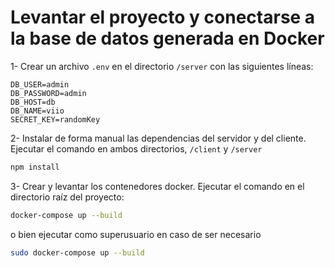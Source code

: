 # Levantar el proyecto y conectarse a la base de datos generada en Docker

1- Crear un archivo `.env` en el directorio `/server` con las siguientes líneas:
```env
DB_USER=admin
DB_PASSWORD=admin
DB_HOST=db
DB_NAME=viio
SECRET_KEY=randomKey
```
2- Instalar de forma manual las dependencias del servidor y del cliente. Ejecutar el comando en ambos directorios, `/client` y `/server`
```bash
npm install
```
3- Crear y levantar los contenedores docker. Ejecutar el comando en el directorio raíz del proyecto:
```bash
docker-compose up --build
```
o bien ejecutar como superusuario en caso de ser necesario
```bash
sudo docker-compose up --build
```
